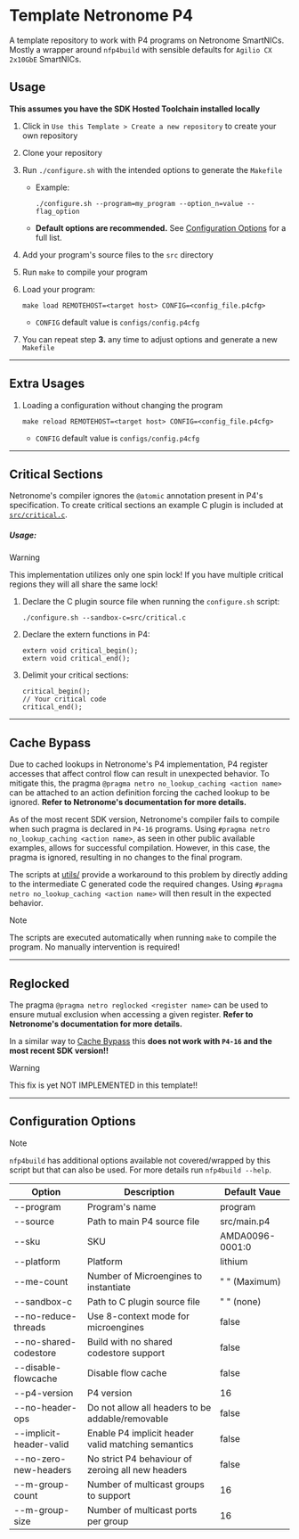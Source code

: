 # Template Netronome P4

A template repository to work with P4 programs on Netronome SmartNICs. Mostly a wrapper around `nfp4build` with sensible defaults for `Agilio CX 2x10GbE` SmartNICs. 

## Usage

**This assumes you have the SDK Hosted Toolchain installed locally**

1. Click in `Use this Template > Create a new repository` to create your own repository

2. Clone your repository

3. Run `./configure.sh` with the intended options to generate the `Makefile`
    - Example:
        ```
        ./configure.sh --program=my_program --option_n=value --flag_option
        ```
    - **Default options are recommended.** See [Configuration Options](#configuration-options) for a full list.

4. Add your program's source files to the `src` directory

5. Run `make` to compile your program

6. Load your program:
    ```
    make load REMOTEHOST=<target host> CONFIG=<config_file.p4cfg>
    ```
    - `CONFIG` default value is `configs/config.p4cfg`
 
7. You can repeat step **3.** any time to adjust options and generate a new `Makefile`

---

## Extra Usages

1. Loading a configuration without changing the program
    ```
    make reload REMOTEHOST=<target host> CONFIG=<config_file.p4cfg>
    ```
    - `CONFIG` default value is `configs/config.p4cfg`

---

## Critical Sections

Netronome's compiler ignores the `@atomic` annotation present in P4's specification. To create critical sections an example C plugin is included at [`src/critical.c`](src/critical.c).

##### Usage:

> [!WARNING]
> This implementation utilizes only one spin lock! If you have multiple critical regions they will all share the same lock! 

1. Declare the C plugin source file when running the `configure.sh` script:
    ```
    ./configure.sh --sandbox-c=src/critical.c
    ```

2. Declare the extern functions in P4:
    ```p4
    extern void critical_begin();
    extern void critical_end();
    ```

3. Delimit your critical sections:
    ```p4
    critical_begin();
    // Your critical code
    critical_end();
    ```

---

## Cache Bypass

Due to cached lookups in Netronome's P4 implementation, P4 register accesses that affect control flow can result in unexpected behavior. To mitigate this, the pragma `@pragma netro no_lookup_caching <action name>` can be attached to an action definition forcing the cached lookup to be ignored. **Refer to Netronome's documentation for more details.**

As of the most recent SDK version, Netronome's compiler fails to compile when such pragma is declared in `P4-16` programs. Using `#pragma netro no_lookup_caching <action name>`, as seen in other public available examples, allows for successful compilation. However, in this case, the pragma is ignored, resulting in no changes to the final program.  

The scripts at [utils/](/utils) provide a workaround to this problem by directly adding to the intermediate C generated code the required changes. Using `#pragma netro no_lookup_caching <action name>` will then result in the expected behavior.

> [!NOTE]
> The scripts are executed automatically when running `make` to compile the program. No manually intervention is required! 

---

## Reglocked

The pragma `@pragma netro reglocked <register name>` can be used to ensure mutual exclusion when accessing a given register. **Refer to Netronome's documentation for more details.** 

In a similar way to [Cache Bypass](#cache-bypass) this **does not work with `P4-16` and the most recent SDK version!!**

> [!WARNING]
> This fix is yet NOT IMPLEMENTED in this template!!

---

## Configuration Options

> [!NOTE]  
> `nfp4build` has additional options available not covered/wrapped by this script but that can also be used. For more details run `nfp4build --help`.

| Option | Description | Default Vaue |
|--------|-------------|--------------|
| --program | Program's name | program |
| --source | Path to main P4 source file | src/main.p4 |
| --sku | SKU | AMDA0096-0001:0 |
| --platform | Platform | lithium |
| --me-count | Number of Microengines to instantiate | " " (Maximum) |
| --sandbox-c | Path to C plugin source file | " " (none) |
| --no-reduce-threads | Use 8-context mode for microengines | false |
| --no-shared-codestore | Build with no shared codestore support | false |
| --disable-flowcache | Disable flow cache | false |
| --p4-version | P4 version | 16 |
| --no-header-ops | Do not allow all headers to be addable/removable | false |
| --implicit-header-valid | Enable P4 implicit header valid matching semantics | false |
| --no-zero-new-headers | No strict P4 behaviour of zeroing all new headers | false |
| --m-group-count | Number of multicast groups to support | 16 |
| --m-group-size | Number of multicast ports per group | 16 |
